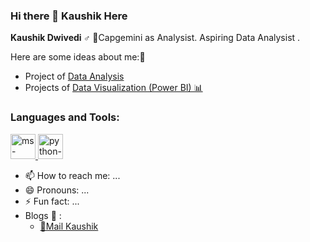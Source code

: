 ### Hi there 👋 Kaushik Here 


**Kaushik Dwivedi ♂️**  💼Capgemini as Analysist. Aspiring Data Analysist .

Here are some ideas about me:📂

- Project of [Data Analysis](https://goldi90) 
- Projects of [Data Visualization (Power BI) 📊](https://goldi90)

 <h3 align="left">Languages and Tools:</h3>
<p align="left"> 
<a href="https://www.microsoft.com/en-us/microsoft-365/excel" target="_blank"> <img src="https://img.icons8.com/color/48/ms-excel.png" alt="ms-excel" height="40" width="40" /> </a>
<a href="python.org" target="_blank"><img width="40" height="40" src="https://img.icons8.com/color/48/python--v1.png" alt="python--v3"/></a>
  
- 📫 How to reach me: ...
- 😄 Pronouns: ...
- ⚡ Fun fact: ...
- Blogs 📰 :
  - [📧Mail Kaushik ](mailto:kaushikdwivedi22@gmail.com)
<!-- <a  href="https://icons8.com/icon/13654/excel">Excel</a> icon by <a href="https://icons8.com">Icons8</a>
